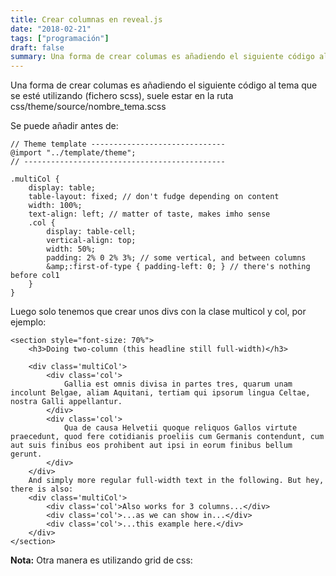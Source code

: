 ```yaml
---
title: Crear columnas en reveal.js
date: "2018-02-21"
tags: ["programación"]
draft: false
summary: Una forma de crear columas es añadiendo el siguiente código al tema que se esté utilizando (fichero scss)
---
```


Una forma de crear columas es añadiendo el siguiente código al tema que se esté utilizando (fichero scss), suele estar en la ruta css/theme/source/nombre_tema.scss

Se puede añadir antes de:

```
// Theme template ------------------------------
@import "../template/theme";
// ---------------------------------------------

.multiCol {
    display: table;
    table-layout: fixed; // don't fudge depending on content
    width: 100%;
    text-align: left; // matter of taste, makes imho sense
    .col {
        display: table-cell;
        vertical-align: top;
        width: 50%;
        padding: 2% 0 2% 3%; // some vertical, and between columns
        &amp;:first-of-type { padding-left: 0; } // there's nothing before col1
    }
}
```

Luego solo tenemos que crear unos divs con la clase multicol y col, por ejemplo:

```
<section style="font-size: 70%">
    <h3>Doing two-column (this headline still full-width)</h3>

    <div class='multiCol'>
        <div class='col'>
            Gallia est omnis divisa in partes tres, quarum unam incolunt Belgae, aliam Aquitani, tertiam qui ipsorum lingua Celtae, nostra Galli appellantur.
        </div>
        <div class='col'>
            Qua de causa Helvetii quoque reliquos Gallos virtute praecedunt, quod fere cotidianis proeliis cum Germanis contendunt, cum aut suis finibus eos prohibent aut ipsi in eorum finibus bellum gerunt.
        </div>
    </div>
    And simply more regular full-width text in the following. But hey, there is also:
    <div class='multiCol'>
        <div class='col'>Also works for 3 columns...</div>
        <div class='col'>...as we can show in...</div>
        <div class='col'>...this example here.</div>
    </div>
</section>
```


**Nota:** Otra manera es utilizando grid de css:
